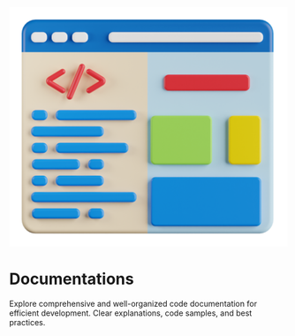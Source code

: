 ![bannerimg](<img/programming-language-3d-illustra.png>)

# Documentations
 
Explore comprehensive and well-organized code documentation for efficient development. Clear explanations, code samples, and best practices.

